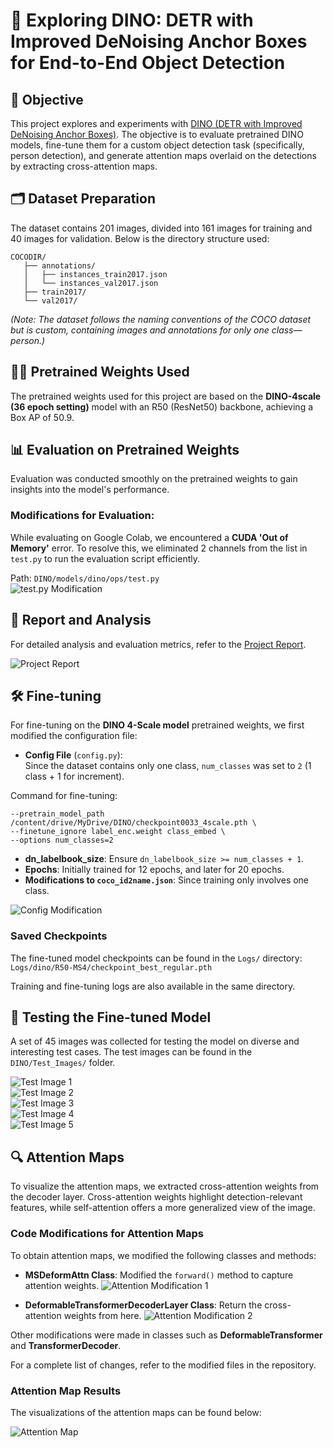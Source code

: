 # 🚀 **Exploring DINO: DETR with Improved DeNoising Anchor Boxes for End-to-End Object Detection**

## 🎯 **Objective**  
This project explores and experiments with [DINO (DETR with Improved DeNoising Anchor Boxes)](https://github.com/IDEA-Research/DINO.git). The objective is to evaluate pretrained DINO models, fine-tune them for a custom object detection task (specifically, person detection), and generate attention maps overlaid on the detections by extracting cross-attention maps.

## 🗂️ **Dataset Preparation**  
The dataset contains 201 images, divided into 161 images for training and 40 images for validation. Below is the directory structure used:

```
COCODIR/
   ├── annotations/
   │   ├── instances_train2017.json
   │   └── instances_val2017.json
   ├── train2017/
   └── val2017/
```

*(Note: The dataset follows the naming conventions of the COCO dataset but is custom, containing images and annotations for only one class—person.)*

## 🏋️‍♂️ **Pretrained Weights Used**  
The pretrained weights used for this project are based on the **DINO-4scale (36 epoch setting)** model with an R50 (ResNet50) backbone, achieving a Box AP of 50.9.

## 📊 **Evaluation on Pretrained Weights**  
Evaluation was conducted smoothly on the pretrained weights to gain insights into the model's performance. 

### Modifications for Evaluation:  
While evaluating on Google Colab, we encountered a **CUDA 'Out of Memory'** error. To resolve this, we eliminated 2 channels from the list in `test.py` to run the evaluation script efficiently.

Path: `DINO/models/dino/ops/test.py`  
![test.py Modification](https://github.com/user-attachments/assets/79e7d29d-411e-4cc3-b028-6a8ac6b4b990)

## 📑 **Report and Analysis**  
For detailed analysis and evaluation metrics, refer to the [Project Report](https://github.com/hemantd-20/Computer-Vision-Researcher-Vision-Lab-October-2024-CV-Researcher-Assignment-Submission-/blob/main/DINO_Report.pdf).

![Project Report](https://github.com/user-attachments/assets/58007420-e139-4e81-a445-d609f81daf69)

## 🛠️ **Fine-tuning**  
For fine-tuning on the **DINO 4-Scale model** pretrained weights, we first modified the configuration file:

- **Config File** (`config.py`):  
  Since the dataset contains only one class, `num_classes` was set to `2` (1 class + 1 for increment).

Command for fine-tuning:

```
--pretrain_model_path /content/drive/MyDrive/DINO/checkpoint0033_4scale.pth \
--finetune_ignore label_enc.weight class_embed \
--options num_classes=2
```

- **dn_labelbook_size**: Ensure `dn_labelbook_size >= num_classes + 1`.
- **Epochs**: Initially trained for 12 epochs, and later for 20 epochs.
- **Modifications to `coco_id2name.json`**: Since training only involves one class.

![Config Modification](https://github.com/user-attachments/assets/d95c6b73-ec8f-42f0-b990-331f38dcb5b9)

### **Saved Checkpoints**  
The fine-tuned model checkpoints can be found in the `Logs/` directory:  
`Logs/dino/R50-MS4/checkpoint_best_regular.pth`

Training and fine-tuning logs are also available in the same directory.

## 🧪 **Testing the Fine-tuned Model**  
A set of 45 images was collected for testing the model on diverse and interesting test cases. The test images can be found in the `DINO/Test_Images/` folder.

![Test Image 1](https://github.com/user-attachments/assets/6eb03e86-d54a-4249-9ede-0d129a5ba7f2)  
![Test Image 2](https://github.com/user-attachments/assets/a958b89b-91fc-4e90-9f44-3b4a84c52090)  
![Test Image 3](https://github.com/user-attachments/assets/f15c3dd8-d7fb-4f33-9d05-4d08ba29c222)  
![Test Image 4](https://github.com/user-attachments/assets/5e6937d3-b224-4f35-93ac-ecdfa4af0bd7)  
![Test Image 5](https://github.com/user-attachments/assets/6a734974-1466-446c-b7f1-2b72b204a310)

## 🔍 **Attention Maps**  
To visualize the attention maps, we extracted cross-attention weights from the decoder layer. Cross-attention weights highlight detection-relevant features, while self-attention offers a more generalized view of the image.

### **Code Modifications for Attention Maps**  
To obtain attention maps, we modified the following classes and methods:

- **MSDeformAttn Class**: Modified the `forward()` method to capture attention weights.
![Attention Modification 1](https://github.com/user-attachments/assets/9202480c-9dc8-44f4-8a9d-ef606bff5c25)

- **DeformableTransformerDecoderLayer Class**: Return the cross-attention weights from here.
![Attention Modification 2](https://github.com/user-attachments/assets/408be76d-439f-460b-97ff-82c9849f098a)

Other modifications were made in classes such as **DeformableTransformer** and **TransformerDecoder**.

For a complete list of changes, refer to the modified files in the repository.

### **Attention Map Results**  
The visualizations of the attention maps can be found below:

![Attention Map](https://github.com/user-attachments/assets/26fd76b3-22e4-406d-a83a-6b5b46837812)
